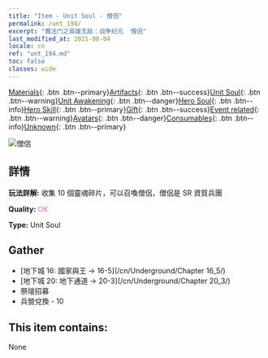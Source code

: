 ```yaml
---
title: "Item - Unit Soul - 僧侶"
permalink: /unt_194/
excerpt: "魔法门之英雄无敌：战争纪元  僧侶"
last_modified_at: 2021-08-04
locale: cn
ref: "unt_194.md"
toc: false
classes: wide
---
```

 [Materials](/ItemsCN/){: .btn .btn--primary}[Artifacts](/ItemsCN/Artifacts/){: .btn .btn--success}[Unit Soul](/ItemsCN/UnitSoul/){: .btn .btn--warning}[Unit Awakening](/ItemsCN/UnitAwakening/){: .btn .btn--danger}[Hero Soul](/ItemsCN/HeroSoul/){: .btn .btn--info}[Hero Skill](/ItemsCN/HeroSkill/){: .btn .btn--primary}[Gift](/ItemsCN/Gift/){: .btn .btn--success}[Event related](/ItemsCN/Events/){: .btn .btn--warning}[Avatars](/ItemsCN/Avatars/){: .btn .btn--danger}[Consumables](/ItemsCN/Consumables/){: .btn .btn--info}[Unknown](/ItemsCN/Unknown/){: .btn .btn--primary}

 ![僧侶](/images/u/ti_senglv.jpg)

## 詳情
 **玩法詳解:** 收集 10 個靈魂碎片，可以召喚僧侶，僧侶是 SR 資質兵團

 **Quality:** <span style="color: #DA70D6">OK</span>

 **Type:** Unit Soul

## Gather

*    [地下城 16: 國家與王 -> 16-5](/cn/Underground/Chapter 16_5/) 
*    [地下城 20: 地下通道 -> 20-3](/cn/Underground/Chapter 20_3/) 
*    祭壇招募 
*    兵營兌換 - 10 

## This item contains:

  None

